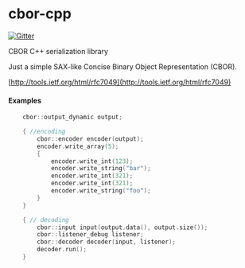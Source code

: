 cbor-cpp
========

[![Gitter](https://badges.gitter.im/Join%20Chat.svg)](https://gitter.im/naphaso/cbor-cpp?utm_source=badge&utm_medium=badge&utm_campaign=pr-badge&utm_content=badge)

CBOR C++ serialization library

Just a simple SAX-like Concise Binary Object Representation (CBOR).

[http://tools.ietf.org/html/rfc7049](http://tools.ietf.org/html/rfc7049)

#### Examples

```C++
    cbor::output_dynamic output;

    { //encoding
        cbor::encoder encoder(output);
        encoder.write_array(5);
        {
            encoder.write_int(123);
            encoder.write_string("bar");
            encoder.write_int(321);
            encoder.write_int(321);
            encoder.write_string("foo");
        }
    }

    { // decoding
        cbor::input input(output.data(), output.size());
        cbor::listener_debug listener;
        cbor::decoder decoder(input, listener);
        decoder.run();
    }
```
